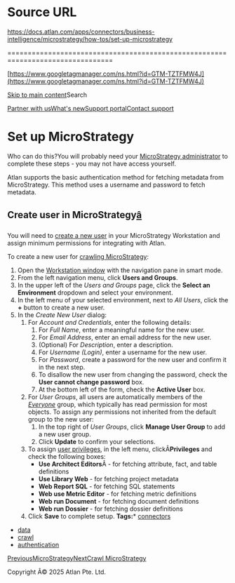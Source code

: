 # Source URL
https://docs.atlan.com/apps/connectors/business-intelligence/microstrategy/how-tos/set-up-microstrategy

================================================================================

<!--
canonical: https://docs.atlan.com/apps/connectors/business-intelligence/microstrategy/how-tos/set-up-microstrategy
link-alternate: https://docs.atlan.com/apps/connectors/business-intelligence/microstrategy/how-tos/set-up-microstrategy
meta-description: Atlan supports the basic authentication method for fetching metadata from MicroStrategy. This method uses a username and password to fetch metadata.
meta-docsearch:docusaurus_tag: docs-default-current
meta-docsearch:language: en
meta-docsearch:version: current
meta-docusaurus_locale: en
meta-docusaurus_tag: docs-default-current
meta-docusaurus_version: current
meta-generator: Docusaurus v3.8.1
meta-og-description: Atlan supports the basic authentication method for fetching metadata from MicroStrategy. This method uses a username and password to fetch metadata.
meta-og-locale: en
meta-og-title: Set up MicroStrategy | Atlan Documentation
meta-og-url: https://docs.atlan.com/apps/connectors/business-intelligence/microstrategy/how-tos/set-up-microstrategy
meta-twitter:card: summary_large_image
meta-viewport: width=device-width,initial-scale=1
title: Set up MicroStrategy | Atlan Documentation
-->

[https://www.googletagmanager.com/ns.html?id=GTM-TZTFMW4J](https://www.googletagmanager.com/ns.html?id=GTM-TZTFMW4J)

[Skip to main content](#__docusaurus_skipToContent_fallback)Search

[Partner with us](https://docs.google.com/forms/d/e/1FAIpQLScuAIhCm2GS7YFstrOjawbP8J7PUmOynQo7wI2yGCcCyEcVSw/viewform)[What's new](https://shipped.atlan.com/)[Support portal](https://atlan.zendesk.com/auth/v2/login/signin?return_to=https%3A%2F%2Fatlan.zendesk.com%2Fhc%2Fen-us&theme=hc&locale=en-us&brand_id=1900000425113&auth_origin=1900000425113%2Cfalse%2Ctrue)[Contact support](/support/submit-request)

Set up MicroStrategy
====================

Who can do this?You will probably need your [MicroStrategy administrator](https://www2.microstrategy.com/producthelp/Current/Workstation/en-us/Content/workstation_create_users_and_groups.htm) to complete these steps \- you may not have access yourself.

Atlan supports the basic authentication method for fetching metadata from MicroStrategy. This method uses a username and password to fetch metadata.

Create user in MicroStrategy[â](#create-user-in-microstrategy "Direct link to Create user in MicroStrategy")
--------------------------------------------------------------------------------------------------------------

You will need to [create a new user](https://www2.microstrategy.com/producthelp/Current/Workstation/en-us/Content/workstation_create_users_and_groups.htm) in your MicroStrategy Workstation and assign minimum permissions for integrating with Atlan.

To create a new user for [crawling MicroStrategy](/apps/connectors/business-intelligence/microstrategy/how-tos/crawl-microstrategy):

1. Open the [Workstation window](https://www2.microstrategy.com/producthelp/Current/Workstation/en-us/Content/navigating_Workstation.htm) with the navigation pane in smart mode.
2. From the left navigation menu, click **Users and Groups**.
3. In the upper left of the *Users and Groups* page, click the **Select an Environment** dropdown and select your environment.
4. In the left menu of your selected environment, next to *All Users*, click the **\+** button to create a new user.
5. In the *Create* *New User* dialog:
    1. For *Account and Credentials*, enter the following details:
        1. For *Full Name*, enter a meaningful name for the new user.
        2. For *Email Address*, enter an email address for the new user.
        3. (Optional) For *Description*, enter a description.
        4. For *Username (Login)*, enter a username for the new user.
        5. For *Password*, create a password for the new user and confirm it in the next step.
        6. To disallow the new user from changing the password, check the **User cannot change password** box.
        7. At the bottom left of the form, check the **Active User** box.
    2. For *User Groups*, all users are automatically members of the [*Everyone*](https://www2.microstrategy.com/producthelp/Current/SystemAdmin/WebHelp/Lang_1033/Content/About_MicroStrategy_user_groups.htm) group, which typically has read permission for most objects. To assign any permissions not inherited from the default group to the new user:
        1. In the top right of *User Groups*, click **Manage User Group** to add a new user group.
        2. Click **Update** to confirm your selections.
    3. To assign [user privileges](https://community.microstrategy.com/s/article/KB30634-List-of-user-privileges-their-descriptions-and-their?language=en_US), in the left menu, clickÂ**Privileges** and check the following boxes:
        * **Use Architect Editors**Â \- for fetching attribute, fact, and table definitions
        * **Use Library Web** \- for fetching project metadata
        * **Web Report SQL** \- for fetching SQL statements
        * **Web use Metric Editor** \- for fetching metric definitions
        * **Web run Document** \- for fetching document definitions
        * **Web run Dossier** \- for fetching dossier definitions
    4. Click **Save** to complete setup.
**Tags:*** [connectors](/tags/connectors)
* [data](/tags/data)
* [crawl](/tags/crawl)
* [authentication](/tags/authentication)

[PreviousMicroStrategy](/apps/connectors/business-intelligence/microstrategy)[NextCrawl MicroStrategy](/apps/connectors/business-intelligence/microstrategy/how-tos/crawl-microstrategy)

Copyright Â© 2025 Atlan Pte. Ltd.

